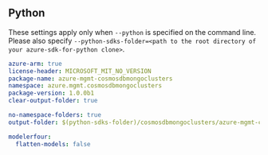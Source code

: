 ## Python

These settings apply only when `--python` is specified on the command line.
Please also specify `--python-sdks-folder=<path to the root directory of your azure-sdk-for-python clone>`.

``` yaml $(python)
azure-arm: true
license-header: MICROSOFT_MIT_NO_VERSION
package-name: azure-mgmt-cosmosdbmongoclusters
namespace: azure.mgmt.cosmosdbmongoclusters
package-version: 1.0.0b1
clear-output-folder: true
```

``` yaml $(python)
no-namespace-folders: true
output-folder: $(python-sdks-folder)/cosmosdbmongoclusters/azure-mgmt-cosmosdbmongoclusters/azure/mgmt/cosmosdbmongoclusters
```

``` yaml $(python)
modelerfour:
  flatten-models: false
```
